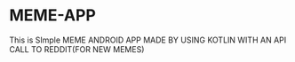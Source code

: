 # MEME-APP

This is SImple MEME ANDROID APP MADE BY USING KOTLIN 
WITH AN API CALL TO REDDIT(FOR NEW MEMES)
